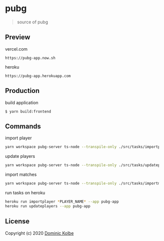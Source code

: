 # pubg

> source of pubg

## Preview

vercel.com

```
https://pubg-app.now.sh
```

heroku

```
https://pubg-app.herokuapp.com
```

## Production

build application

```
$ yarn build:frontend
```

## Commands

import player

```bash
yarn workspace pubg-server ts-node --transpile-only ./src/tasks/importplayer.ts *PLAYER_NAME*
```

update players

```bash
yarn workspace pubg-server ts-node --transpile-only ./src/tasks/updateplayers.ts *UPDATE_INTERVAL optional*
```

import matches

```bash
yarn workspace pubg-server ts-node --transpile-only ./src/tasks/importmatches.ts
```

run tasks on heroku

```bash
heroku run importplayer *PLAYER_NAME* --app pubg-app
heroku run updateplayers --app pubg-app
```

## License

Copyright (c) 2020 [Dominic Kolbe](https://dominickolbe.dk)

